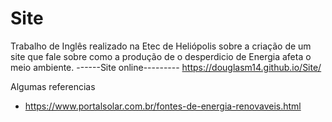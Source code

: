 # Site
Trabalho de Inglês realizado na Etec de Heliópolis sobre a criação de um site que fale sobre como a produção de o desperdicio de Energia afeta o meio ambiente.
------Site online---------
https://douglasm14.github.io/Site/

Algumas referencias 
- https://www.portalsolar.com.br/fontes-de-energia-renovaveis.html
